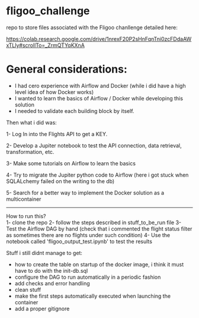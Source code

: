 # fligoo_challenge
repo to store files associated with the Fligoo chanllenge detailed here: 

https://colab.research.google.com/drive/1nrexF20P2sHnFqnTni0zcFDdaAWxTLly#scrollTo=_ZrmQTYqKXnA


# General considerations:
- I had cero experience with Airflow and Docker (while i did have a high level idea of how Docker works)
- I wanted to learn the basics of Airflow / Docker while developing this solution
- I needed to validate each building block by itself.

Then what i did was:

1- Log In into the Flights API to get a KEY. 

2- Develop a Jupiter notebook to test the API connection, data retrieval, transformation, etc. 

3- Make some tutorials on Airflow to learn the basics

4- Try to migrate the Jupiter python code to Airflow (here i got stuck when SQLALchemy failed on the writing to the db)

5- Search for a better way to implement the Docker solution as a multicontainer 

-------
How to run this?   
1- clone the repo
2- follow the steps described in stuff_to_be_run file
3- Test the Airflow DAG by hand (check that i commented the flight status filter as sometimes there are no flights under such condition)
4- Use the notebook called 'fligoo_output_test.ipynb' to test the results


Stuff i still didnt manage to get:
- how to create the table on startup of the docker image, i think it must have to do with the init-db.sql 
- configure the DAG to run automatically in a periodic fashion
- add checks and error handling 
- clean stuff
- make the first steps automatically executed when launching the container
- add a proper gitignore